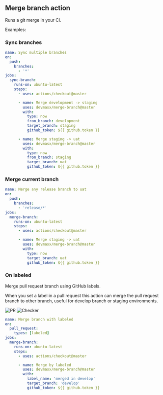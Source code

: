 ## Merge branch action

Runs a git merge in your CI.

Examples:

### Sync branches

```yaml
name: Sync multiple branches
on:
  push:
    branches:
      - '*'
jobs:
  sync-branch:
    runs-on: ubuntu-latest
    steps:
      - uses: actions/checkout@master

      - name: Merge development -> staging
        uses: devmasx/merge-branch@master
        with:
          type: now
          from_branch: development
          target_branch: staging
          github_token: ${{ github.token }}

      - name: Merge staging -> uat
        uses: devmasx/merge-branch@master
        with:
          type: now
          from_branch: staging
          target_branch: uat
          github_token: ${{ github.token }}
```

### Merge current branch

```yaml
name: Merge any release branch to uat
on:
  push:
    branches:
      - 'release/*'
jobs:
  merge-branch:
    runs-on: ubuntu-latest
    steps:
      - uses: actions/checkout@master

      - name: Merge staging -> uat
        uses: devmasx/merge-branch@master
        with:
          type: now
          target_branch: uat
          github_token: ${{ github.token }}
```

### On labeled

Merge pull request branch using GitHub labels.

When you set a label in a pull request this action can merge the pull request branch to other branch, useful for develop branch or staging environments.

![PR](./screenshots/pr.png)
![Checker](./screenshots/checker.png)

```yaml
name: Merge branch with labeled
on:
  pull_request:
    types: [labeled]
jobs:
  merge-branch:
    runs-on: ubuntu-latest
    steps:
      - uses: actions/checkout@master

      - name: Merge by labeled
        uses: devmasx/merge-branch@master
        with:
          label_name: 'merged in develop'
          target_branch: 'develop'
          github_token: ${{ github.token }}
```
